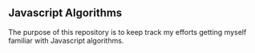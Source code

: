 ## Javascript Algorithms

The purpose of this repository is to keep track my efforts getting myself familiar with Javascript algorithms.